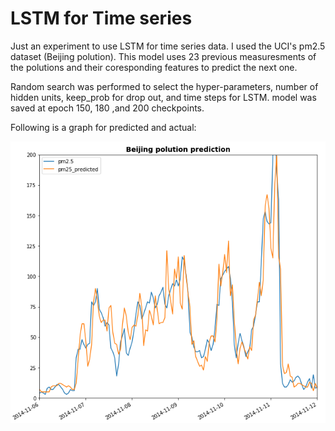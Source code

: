 <h1>LSTM for Time series</h1>
<p>Just an experiment to use LSTM for time series data. I used the UCI's pm2.5 dataset (Beijing polution). This model uses 23 previous measuresments of the polutions and their coresponding features to predict the next one. </p>
<p>Random search was performed to select the hyper-parameters, number of hidden units, keep_prob for drop out, and time steps for LSTM. model was saved at epoch 150, 180 ,and 200 checkpoints.</p>
<p>Following is a graph for predicted and actual:</p>
<img src="images/Beijing model.png"/>








  


